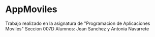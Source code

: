 # AppMoviles
Trabajo realizado en la asignatura de "Programacion de Aplicaciones Moviles" Seccion 007D
Alumnos: Jean Sanchez y Antonia Navarrete
